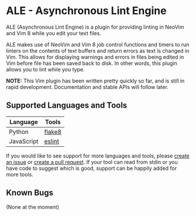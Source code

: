 # ALE - Asynchronous Lint Engine

ALE (Asynchronous Lint Engine) is a plugin for providing linting in NeoVim
and Vim 8 while you edit your text files.

ALE makes use of NeoVim and Vim 8 job control functions and timers to
run linters on the contents of text buffers and return errors as
text is changed in Vim. This allows for displaying warnings and
errors in files being edited in Vim before file has been saved
back to disk. In other words, this plugin allows you to lint while you type.

**NOTE:** This Vim plugin has been written pretty quickly so far,
and is still in rapid development. Documentation and stable APIs will
follow later.

## Supported Languages and Tools

| Language | Tools |
| -------- | ----- |
| Python | [flake8](http://flake8.pycqa.org/en/latest/) |
| JavaScript | [eslint](http://eslint.org/) |

If you would like to see support for more languages and tools, please
[create an issue](https://github.com/w0rp/ale/issues) 
or [create a pull request](https://github.com/w0rp/ale/pulls). 
If your tool can read from stdin or you have code to suggest which is good,
support can be happily added for more tools.

## Known Bugs

(None at the moment)
